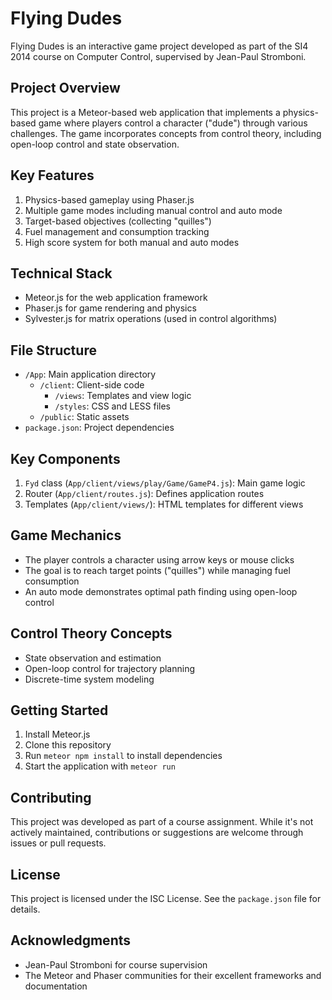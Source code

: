# Flying Dudes

Flying Dudes is an interactive game project developed as part of the SI4 2014 course on Computer Control, supervised by Jean-Paul Stromboni.

## Project Overview

This project is a Meteor-based web application that implements a physics-based game where players control a character ("dude") through various challenges. The game incorporates concepts from control theory, including open-loop control and state observation.

## Key Features

1. Physics-based gameplay using Phaser.js
2. Multiple game modes including manual control and auto mode
3. Target-based objectives (collecting "quilles")
4. Fuel management and consumption tracking
5. High score system for both manual and auto modes

## Technical Stack

- Meteor.js for the web application framework
- Phaser.js for game rendering and physics
- Sylvester.js for matrix operations (used in control algorithms)

## File Structure

- `/App`: Main application directory
  - `/client`: Client-side code
    - `/views`: Templates and view logic
    - `/styles`: CSS and LESS files
  - `/public`: Static assets
- `package.json`: Project dependencies

## Key Components

1. `Fyd` class (`App/client/views/play/Game/GameP4.js`): Main game logic
2. Router (`App/client/routes.js`): Defines application routes
3. Templates (`App/client/views/`): HTML templates for different views

## Game Mechanics

- The player controls a character using arrow keys or mouse clicks
- The goal is to reach target points ("quilles") while managing fuel consumption
- An auto mode demonstrates optimal path finding using open-loop control

## Control Theory Concepts

- State observation and estimation
- Open-loop control for trajectory planning
- Discrete-time system modeling

## Getting Started

1. Install Meteor.js
2. Clone this repository
3. Run `meteor npm install` to install dependencies
4. Start the application with `meteor run`

## Contributing

This project was developed as part of a course assignment. While it's not actively maintained, contributions or suggestions are welcome through issues or pull requests.

## License

This project is licensed under the ISC License. See the `package.json` file for details.

## Acknowledgments

- Jean-Paul Stromboni for course supervision
- The Meteor and Phaser communities for their excellent frameworks and documentation
